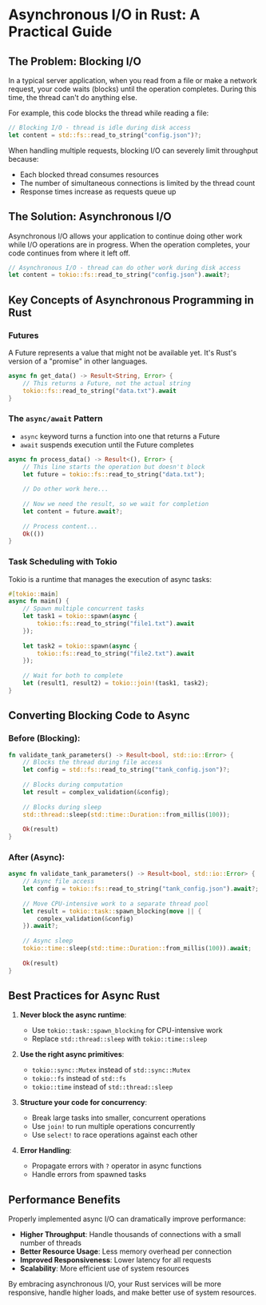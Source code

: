 # Asynchronous I/O in Rust: A Practical Guide

## The Problem: Blocking I/O

In a typical server application, when you read from a file or make a network request, your code waits (blocks) until the operation completes. During this time, the thread can't do anything else.

For example, this code blocks the thread while reading a file:

```rust
// Blocking I/O - thread is idle during disk access
let content = std::fs::read_to_string("config.json")?;
```

When handling multiple requests, blocking I/O can severely limit throughput because:
- Each blocked thread consumes resources
- The number of simultaneous connections is limited by the thread count
- Response times increase as requests queue up

## The Solution: Asynchronous I/O

Asynchronous I/O allows your application to continue doing other work while I/O operations are in progress. When the operation completes, your code continues from where it left off.

```rust
// Asynchronous I/O - thread can do other work during disk access
let content = tokio::fs::read_to_string("config.json").await?;
```

## Key Concepts of Asynchronous Programming in Rust

### Futures

A Future represents a value that might not be available yet. It's Rust's version of a "promise" in other languages.

```rust
async fn get_data() -> Result<String, Error> {
    // This returns a Future, not the actual string
    tokio::fs::read_to_string("data.txt").await
}
```

### The `async/await` Pattern

- `async` keyword turns a function into one that returns a Future
- `await` suspends execution until the Future completes

```rust
async fn process_data() -> Result<(), Error> {
    // This line starts the operation but doesn't block
    let future = tokio::fs::read_to_string("data.txt");
    
    // Do other work here...
    
    // Now we need the result, so we wait for completion
    let content = future.await?;
    
    // Process content...
    Ok(())
}
```

### Task Scheduling with Tokio

Tokio is a runtime that manages the execution of async tasks:

```rust
#[tokio::main]
async fn main() {
    // Spawn multiple concurrent tasks
    let task1 = tokio::spawn(async {
        tokio::fs::read_to_string("file1.txt").await
    });
    
    let task2 = tokio::spawn(async {
        tokio::fs::read_to_string("file2.txt").await
    });
    
    // Wait for both to complete
    let (result1, result2) = tokio::join!(task1, task2);
}
```

## Converting Blocking Code to Async

### Before (Blocking):

```rust
fn validate_tank_parameters() -> Result<bool, std::io::Error> {
    // Blocks the thread during file access
    let config = std::fs::read_to_string("tank_config.json")?;
    
    // Blocks during computation
    let result = complex_validation(&config);
    
    // Blocks during sleep
    std::thread::sleep(std::time::Duration::from_millis(100));
    
    Ok(result)
}
```

### After (Async):

```rust
async fn validate_tank_parameters() -> Result<bool, std::io::Error> {
    // Async file access
    let config = tokio::fs::read_to_string("tank_config.json").await?;
    
    // Move CPU-intensive work to a separate thread pool
    let result = tokio::task::spawn_blocking(move || {
        complex_validation(&config)
    }).await?;
    
    // Async sleep
    tokio::time::sleep(std::time::Duration::from_millis(100)).await;
    
    Ok(result)
}
```

## Best Practices for Async Rust

1. **Never block the async runtime**:
   - Use `tokio::task::spawn_blocking` for CPU-intensive work
   - Replace `std::thread::sleep` with `tokio::time::sleep`

2. **Use the right async primitives**:
   - `tokio::sync::Mutex` instead of `std::sync::Mutex`
   - `tokio::fs` instead of `std::fs`
   - `tokio::time` instead of `std::thread::sleep`

3. **Structure your code for concurrency**:
   - Break large tasks into smaller, concurrent operations
   - Use `join!` to run multiple operations concurrently
   - Use `select!` to race operations against each other

4. **Error Handling**:
   - Propagate errors with `?` operator in async functions
   - Handle errors from spawned tasks

## Performance Benefits

Properly implemented async I/O can dramatically improve performance:

- **Higher Throughput**: Handle thousands of connections with a small number of threads
- **Better Resource Usage**: Less memory overhead per connection
- **Improved Responsiveness**: Lower latency for all requests
- **Scalability**: More efficient use of system resources

By embracing asynchronous I/O, your Rust services will be more responsive, handle higher loads, and make better use of system resources.
